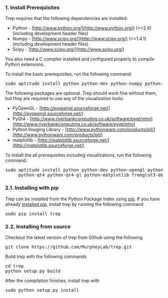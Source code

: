 ### 1. Install Prerequisites

Trep requires that the following dependencies are installed:

* Python - [http://www.python.org/](http://www.python.org/) (>=2.6) (including development header files)
* Numpy - [http://www.scipy.org/](http://www.scipy.org/) (>=1.4.1) (including development header files)
* Scipy - [http://www.scipy.org/](http://www.scipy.org/)

You also need a C compiler installed and configured properly to compile Python extensions.

To install the basic prerequisites, run the following command:
<pre>sudo aptitude install python python-dev python-numpy python-scipy</pre>


The following packages are optional. Trep should work fine without them, but they are required to use any of the visualization tools:

* PyOpenGL - [http://pyopengl.sourceforge.net/](http://pyopengl.sourceforge.net/)
* PyQt4 - [http://www.riverbankcomputing.co.uk/software/pyqt/intro](http://www.riverbankcomputing.co.uk/software/pyqt/intro)
* Python Imaging Library - [http://www.pythonware.com/products/pil/](http://www.pythonware.com/products/pil/)
* matplotlib - [http://matplotlib.sourceforge.net/](http://matplotlib.sourceforge.net/)

To install the all prerequisites including visualizations, run the following command:
<pre>
sudo aptitude install python python-dev python-opengl python-numpy python-scipy python-imaging \
     python-qt4 python-qt4-gl python-matplotlib freeglut3-dev
</pre>

### 2.1. Installing with pip

Trep can be installed from the Python Package Index using [pip](https://pip.pypa.io/en/latest/index.html).  If you have already [installed pip](https://pip.pypa.io/en/latest/installing.html), install trep by running the following command
<pre>
sudo pip install trep
</pre>

### 2.2. Installing from source

Checkout the latest version of trep from Github using the following
<pre>git clone https://github.com/MurpheyLab/trep.git</pre>
Build trep with the following commands
<pre>
cd trep
python setup.py build
</pre>
After the compilation finishes, install trep with
<pre>sudo python setup.py install</pre>
